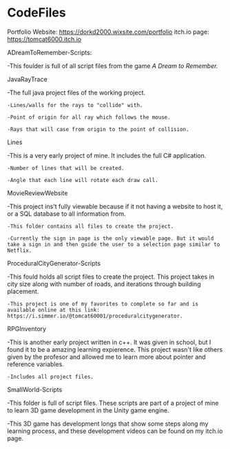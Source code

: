 # CodeFiles

Portfolio Website: https://dorkd2000.wixsite.com/portfolio
itch.io page: https://tomcat6000.itch.io

ADreamToRemember-Scripts:

  -This foulder is full of all script files from the game _A Dream to Remember._
  
JavaRayTrace

  -The full java project files of the working project.
  
    -Lines/walls for the rays to "collide" with.
    
    -Point of origin for all ray which follows the mouse.
    
    -Rays that will case from origin to the point of collision.
    
Lines

  -This is a very early project of mine. It includes the full C# application.
  
    -Number of lines that will be created.
    
    -Angle that each line will rotate each draw call.
    
MovieReviewWebsite

  -This project ins't fully viewable because if it not having a website to host it, or a SQL database to all information from.
  
    -This folder contains all files to create the project.
    
    -Currently the sign in page is the only viewable page. But it would take a sign in and then guide the user to a selection page similar to Netflix.

ProceduralCityGenerator-Scripts

  -This fould holds all script files to create the project. This project takes in city size along with number of roads, and iterations through building placement.
  
    -This project is one of my favorites to complete so far and is available online at this link: https://i.simmer.io/@tomcat60001/proceduralcitygenerator.

RPGInventory

  -This is another early project written in c++. It was given in school, but I found it to be a amazing learning expierence. This project wasn't like others given by      the profesor and allowed me to learn more about pointer and reference variables.
  
    -Includes all project files.
    
SmallWorld-Scripts

  -This folder is full of script files. These scripts are part of a project of mine to learn 3D game development in the Unity game engine.
  
  -This 3D game has development longs that show some steps along my learning process, and these development videos can be found on my itch.io page.
